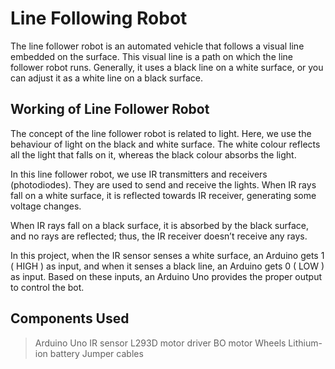 # Line Following Robot

The line follower robot is an automated vehicle that follows a visual line embedded on the surface. This visual line is a path on which the line follower robot runs. Generally, it uses a black line on a white surface, or you can adjust it as a white line on a black surface.

## Working of Line Follower Robot

The concept of the line follower robot is related to light. Here, we use the behaviour of light on the black and white surface. The white colour reflects all the light that falls on it, whereas the black colour absorbs the light.

In this line follower robot, we use IR transmitters and receivers (photodiodes). They are used to send and receive the lights. When IR rays fall on a white surface, it is reflected towards IR receiver, generating some voltage changes.

When IR rays fall on a black surface, it is absorbed by the black surface, and no rays are reflected; thus, the IR receiver doesn’t receive any rays.

In this project, when the IR sensor senses a white surface, an Arduino gets 1 ( HIGH ) as input, and when it senses a black line, an Arduino gets 0 ( LOW ) as input. Based on these inputs, an Arduino Uno provides the proper output to control the bot.

## Components Used

>Arduino Uno 
>IR sensor 
>L293D motor driver 
>BO motor 
>Wheels 
>Lithium-ion battery 
>Jumper cables 
